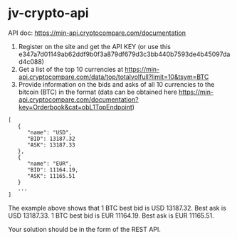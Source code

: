 # jv-crypto-api

API doc: https://min-api.cryptocompare.com/documentation

1. Register on the site and get the API KEY (or use this e347a7d01149ab62ddf9b0f3a879df679d3c3bb440b7593de4b45097dad4c088)
1. Get a list of the top 10 currencies at https://min-api.cryptocompare.com/data/top/totalvolfull?limit=10&tsym=BTC
1. Provide information on the bids and asks of all 10 currencies to the bitcoin (BTC) in the format 
(data can be obtained here https://min-api.cryptocompare.com/documentation?key=Orderbook&cat=obL1TopEndpoint)
```text
[
   { 
      "name": "USD", 
      "BID": 13187.32
      "ASK": 13187.33
   }, 
   {
      "name": "EUR", 
      "BID": 11164.19,
      "ASK": 11165.51
   }
   ...
]
```
The example above shows that
1 BTC best bid is USD 13187.32. Best ask is USD 13187.33.
1 BTC best bid is EUR 11164.19. Best ask is EUR 11165.51.

Your solution should be in the form of the REST API.

